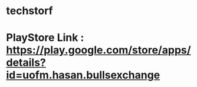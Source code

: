 # techstorf
# PlayStore Link : https://play.google.com/store/apps/details?id=uofm.hasan.bullsexchange
